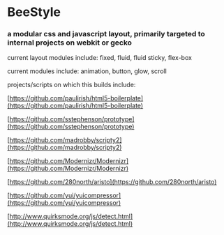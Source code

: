 BeeStyle
=========

### a modular css and javascript layout, primarily targeted to internal projects on webkit or gecko

current layout modules include: fixed, fluid, fluid sticky, flex-box

current modules include: animation, button, glow, scroll

projects/scripts on which this builds include:

[https://github.com/paulirish/html5-boilerplate](https://github.com/paulirish/html5-boilerplate)

[https://github.com/sstephenson/prototype](https://github.com/sstephenson/prototype)

[https://github.com/madrobby/scripty2](https://github.com/madrobby/scripty2)

[https://github.com/Modernizr/Modernizr](https://github.com/Modernizr/Modernizr)

[https://github.com/280north/aristo](https://github.com/280north/aristo)

[https://github.com/yui/yuicompressor](https://github.com/yui/yuicompressor)

[http://www.quirksmode.org/js/detect.html](http://www.quirksmode.org/js/detect.html)
